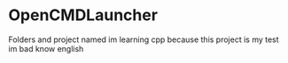 # OpenCMDLauncher
Folders and project named im learning cpp because this project is my test
im bad know english
